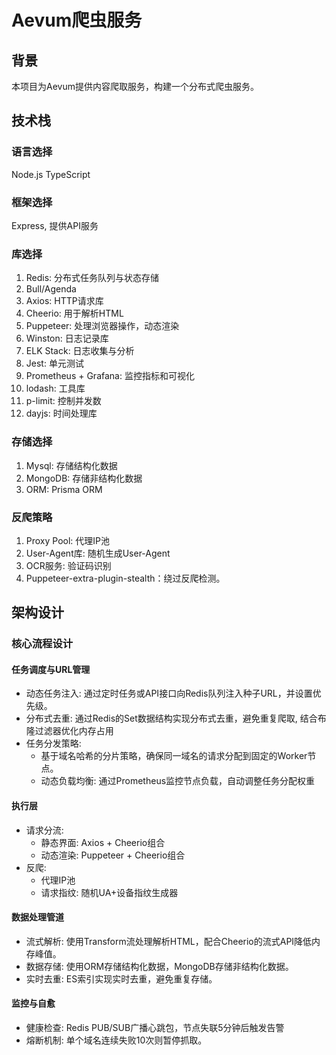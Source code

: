 # Aevum爬虫服务

## 背景

本项目为Aevum提供内容爬取服务，构建一个分布式爬虫服务。

## 技术栈

### 语言选择

Node.js TypeScript

### 框架选择

Express, 提供API服务

### 库选择

1. Redis: 分布式任务队列与状态存储
2. Bull/Agenda
3. Axios: HTTP请求库
4. Cheerio: 用于解析HTML
5. Puppeteer: 处理浏览器操作，动态渲染
6. Winston: 日志记录库
7. ELK Stack: 日志收集与分析
8. Jest: 单元测试
9. Prometheus + Grafana: 监控指标和可视化
10. lodash: 工具库
11. p-limit: 控制并发数
12. dayjs: 时间处理库

### 存储选择

1. Mysql: 存储结构化数据
2. MongoDB: 存储非结构化数据
3. ORM: Prisma ORM

### 反爬策略

1. Proxy Pool: 代理IP池
2. User-Agent库: 随机生成User-Agent
3. OCR服务: 验证码识别
4. Puppeteer-extra-plugin-stealth：绕过反爬检测。

## 架构设计

### 核心流程设计

#### 任务调度与URL管理

- 动态任务注入: 通过定时任务或API接口向Redis队列注入种子URL，并设置优先级。
- 分布式去重: 通过Redis的Set数据结构实现分布式去重，避免重复爬取, 结合布隆过滤器优化内存占用
- 任务分发策略:
  - 基于域名哈希的分片策略，确保同一域名的请求分配到固定的Worker节点。
  - 动态负载均衡: 通过Prometheus监控节点负载，自动调整任务分配权重

#### 执行层

- 请求分流:
  - 静态界面: Axios + Cheerio组合
  - 动态渲染: Puppeteer + Cheerio组合
- 反爬:
  - 代理IP池
  - 请求指纹: 随机UA+设备指纹生成器

#### 数据处理管道

- 流式解析: 使用Transform流处理解析HTML，配合Cheerio的流式API降低内存峰值。
- 数据存储: 使用ORM存储结构化数据，MongoDB存储非结构化数据。
- 实时去重: ES索引实现实时去重，避免重复存储。

#### 监控与自愈

- 健康检查: Redis PUB/SUB广播心跳包，节点失联5分钟后触发告警
- 熔断机制: 单个域名连续失败10次则暂停抓取。

